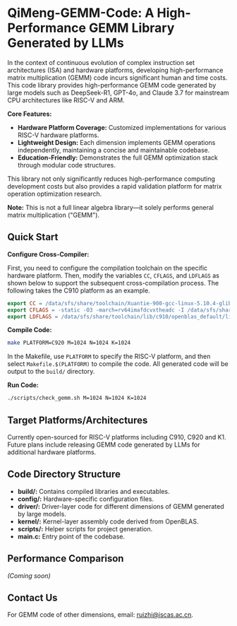 # QiMeng-GEMM-Code: A High-Performance GEMM Library Generated by LLMs 
In the context of continuous evolution of complex instruction set architectures (ISA) and hardware platforms, developing high-performance matrix multiplication (GEMM) code incurs significant human and time costs. This code library provides high-performance GEMM code generated by large models such as DeepSeek-R1, GPT-4o, and Claude 3.7 for mainstream CPU architectures like RISC-V and ARM.  

**Core Features:**  
- **Hardware Platform Coverage:** Customized implementations for various RISC-V hardware platforms.  
- **Lightweight Design:** Each dimension implements GEMM operations independently, maintaining a concise and maintainable codebase.  
- **Education-Friendly:** Demonstrates the full GEMM optimization stack through modular code structures.  

This library not only significantly reduces high-performance computing development costs but also provides a rapid validation platform for matrix operation optimization research.  

**Note:** This is not a full linear algebra library—it solely performs general matrix multiplication ("GEMM").  


## Quick Start  
**Configure Cross-Compiler:** 

First, you need to configure the compilation toolchain on the specific hardware platform. Then, modify the variables `CC`, `CFLAGS`, and `LDFLAGS` as shown below to support the subsequent cross-compilation process. The following takes the C910 platform as an example.
```makefile  
export CC = /data/sfs/share/toolchain/Xuantie-900-gcc-linux-5.10.4-glibc-x86_64-V2.8.1/bin/riscv64-unknown-linux-gnu-gcc  
export CFLAGS = -static -O3 -march=rv64imafdcvxtheadc -I /data/sfs/share/toolchain/lib/c910/openblas_default/include 
export LDFLAGS = /data/sfs/share/toolchain/lib/c910/openblas_default/lib/libopenblas_c910v-r0.3.13.dev.a -lpthread  
```  

**Compile Code:**  
```bash  
make PLATFORM=C920 M=1024 N=1024 K=1024 
``` 

In the Makefile, use `PLATFORM` to specify the RISC-V platform, and then select `Makefile.$(PLATFORM)` to compile the code. All generated code will be output to the `build/` directory.  

**Run Code:**  
```bash  
./scripts/check_gemm.sh M=1024 N=1024 K=1024  
```  


## Target Platforms/Architectures  
Currently open-sourced for RISC-V platforms including C910, C920 and K1.  
Future plans include releasing GEMM code generated by LLMs for additional hardware platforms.  


## Code Directory Structure  
- **build/:** Contains compiled libraries and executables.  
- **config/:** Hardware-specific configuration files.  
- **driver/:** Driver-layer code for different dimensions of GEMM generated by large models.  
- **kernel/:** Kernel-layer assembly code derived from OpenBLAS.  
- **scripts/:** Helper scripts for project generation.   
- **main.c:** Entry point of the codebase.  


## Performance Comparison  
*(Coming soon)*  


## Contact Us  
For GEMM code of other dimensions, email: <ruizhi@iscas.ac.cn>.  

